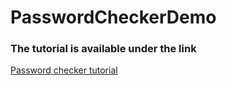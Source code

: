 # PasswordCheckerDemo

### The tutorial is available under the link
[Password checker tutorial](https://inspirecoding.app/relativelayout-password-checker/)
